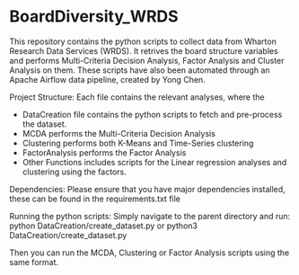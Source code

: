# BoardDiversity_WRDS

This repository contains the python scripts to collect data from Wharton Research Data Services (WRDS). It retrives the board structure variables and performs Multi-Criteria Decision Analysis, Factor Analysis and Cluster Analysis on them.
These scripts have also been automated through an Apache Airflow data pipeline, created by Yong Chen.

Project Structure:
Each file contains the relevant analyses, where the
- DataCreation file contains the python scripts to fetch and pre-process the dataset.
- MCDA performs the Multi-Criteria Decision Analysis
- Clustering performs both K-Means and Time-Series clustering
- FactorAnalysis performs the Factor Analysis
- Other Functions includes scripts for the Linear regression analyses and clustering using the factors.

Dependencies:
Please ensure that you have major dependencies installed, these can be found in the requirements.txt file

Running the python scripts:
Simply navigate to the parent directory and run: python DataCreation/create_dataset.py or python3 DataCreation/create_dataset.py

Then you can run the MCDA, Clustering or Factor Analysis scripts using the same format.
